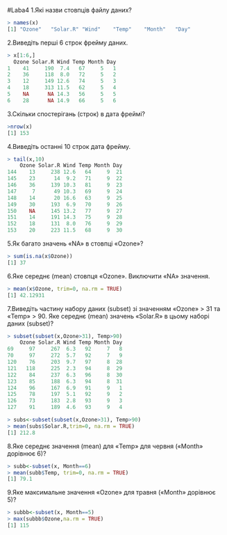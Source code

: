 #Laba4
1.Які назви стовпців файлу даних?

```r
> names(x)
[1] "Ozone"   "Solar.R" "Wind"    "Temp"    "Month"   "Day"
```

2.Виведіть перші 6 строк фрейму даних.

```r
> x[1:6,]
  Ozone Solar.R Wind Temp Month Day
1    41     190  7.4   67     5   1
2    36     118  8.0   72     5   2
3    12     149 12.6   74     5   3
4    18     313 11.5   62     5   4
5    NA      NA 14.3   56     5   5
6    28      NA 14.9   66     5   6
```

3.Скільки спостерігань (строк) в дата фреймі?

```r
>nrow(x)
[1] 153
```

4.Виведіть останні 10 строк дата фрейму.

```r
> tail(x,10)
    Ozone Solar.R Wind Temp Month Day
144    13     238 12.6   64     9  21
145    23      14  9.2   71     9  22
146    36     139 10.3   81     9  23
147     7      49 10.3   69     9  24
148    14      20 16.6   63     9  25
149    30     193  6.9   70     9  26
150    NA     145 13.2   77     9  27
151    14     191 14.3   75     9  28
152    18     131  8.0   76     9  29
153    20     223 11.5   68     9  30
```

5.Як багато значень «NA» в стовпці «Ozone»?

```r
> sum(is.na(x$Ozone))
[1] 37
```

6.Яке середнє (mean) стовпця «Ozone». Виключити «NA» значення.
```r
> mean(x$Ozone, trim=0, na.rm = TRUE)
[1] 42.12931
```

7.Виведіть частину набору даних (subset) зі значенням «Ozone» > 31 та «Temp» > 90. Яке середнє (mean) значень «Solar.R» в цьому наборі даних (subset)?

```r
> subset(subset(x,Ozone>31), Temp>90)
    Ozone Solar.R Wind Temp Month Day
69     97     267  6.3   92     7   8
70     97     272  5.7   92     7   9
120    76     203  9.7   97     8  28
121   118     225  2.3   94     8  29
122    84     237  6.3   96     8  30
123    85     188  6.3   94     8  31
124    96     167  6.9   91     9   1
125    78     197  5.1   92     9   2
126    73     183  2.8   93     9   3
127    91     189  4.6   93     9   4

> subs<-subset(subset(x,Ozone>31), Temp>90)
> mean(subs$Solar.R,trim=0, na.rm = TRUE)
[1] 212.8
```

8.Яке середнє значення (mean) для «Temp» для червня («Month» дорівнює 6)?

```r
> subb<-subset(x, Month==6)
> mean(subb$Temp, trim=0, na.rm = TRUE)
[1] 79.1
```

9.Яке максимальне значення «Ozone» для травня («Month» дорівнює 5)?

```r
> subbb<-subset(x, Month==5)
> max(subbb$Ozone,na.rm = TRUE)
[1] 115
```
